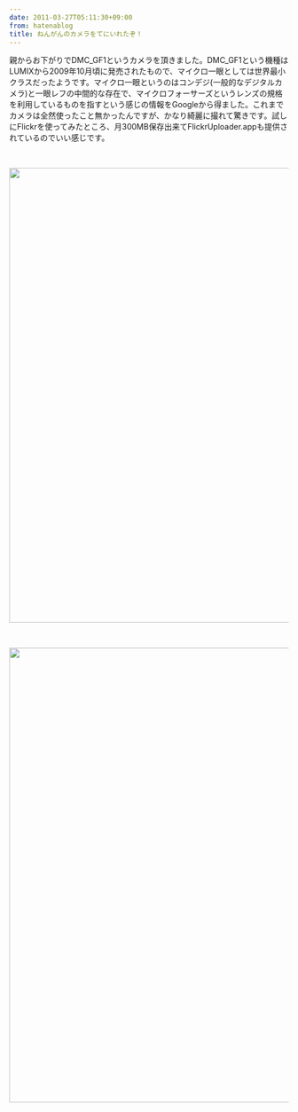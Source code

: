 ```yaml
---
date: 2011-03-27T05:11:30+09:00
from: hatenablog
title: ねんがんのカメラをてにいれたぞ！
---
```


<p>親からお下がりでDMC_GF1というカメラを頂きました。DMC_GF1という機種はLUMIXから2009年10月頃に発売されたもので、マイクロ一眼としては世界最小クラスだったようです。マイクロ一眼というのはコンデジ(一般的なデジタルカメラ)と一眼レフの中間的な存在で、マイクロフォーサーズというレンズの規格を利用しているものを指すという感じの情報をGoogleから得ました。これまでカメラは全然使ったこと無かったんですが、かなり綺麗に撮れて驚きです。試しにFlickrを使ってみたところ、月300MB保存出来てFlickrUploader.appも提供されているのでいい感じです。</p><br>
<p><a href="http://www.flickr.com/photos/7kamura/5562171976/"><img src="http://farm6.static.flickr.com/5266/5562171976_375654ba05_b.jpg" width="820"></a></p><br>
<p><a href="http://www.flickr.com/photos/7kamura/5561581138/"><img src="http://farm6.static.flickr.com/5221/5561581138_a728597f7f_b.jpg" width="820"></a></p>

